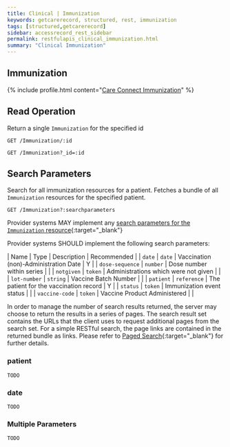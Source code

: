 ```yaml
---
title: Clinical | Immunization
keywords: getcarerecord, structured, rest, immunization
tags: [structured,getcarerecord]
sidebar: accessrecord_rest_sidebar
permalink: restfulapis_clinical_immunization.html
summary: "Clinical Immunization"
---
```


## Immunization ##

{% include profile.html content="[Care Connect Immunization](http://www.interopen.org/candidate-profiles/care-connect/CareConnect-Immunization-1.html)" %}

## Read Operation ##

Return a single `Immunization` for the specified id

```http
GET /Immunization/:id
```

```http
GET /Immunization?_id=:id
```

## Search Parameters ##

Search for all immunization resources for a patient. Fetches a bundle of all `Immunization` resources for the specified patient.

```http
GET /Immunization?:searchparameters
```

Provider systems MAY implement any [search parameters for the `Immunization` resource](https://www.hl7.org/fhir/DSTU2/immunization.html#search){:target="_blank"}

Provider systems SHOULD implement the following search parameters:

| Name | Type | Description | Recommended |
| `date` | `date` | Vaccination (non)-Administration Date | Y |
| `dose-sequence` | `number` | Dose number within series |  |
| `notgiven` | `token` | Administrations which were not given |  |
| `lot-number` | `string` | Vaccine Batch Number | |
| `patient` | `reference` | The patient for the vaccination record | Y |
| `status` | `token` | Immunization event status | |
| `vaccine-code` | `token` | Vaccine Product Administered |  |

In order to manage the number of search results returned, the server may choose to return the results in a series of pages. The search result set contains the URLs that the client uses to request additional pages from the search set. For a simple RESTful search, the page links are contained in the returned bundle as links. Please refer to [Paged Search](https://www.hl7.org/fhir/DSTU2/search.html#count){:target="_blank"} for further details.

### patient ###

```
TODO
```

### date ###

```
TODO
```

### Multiple Parameters ###

```
TODO
```

